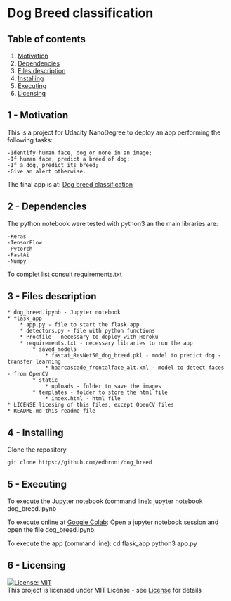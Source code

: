 # Dog Breed classification

## Table of contents
1. [Motivation](#motivation)
2. [Dependencies](#dependencies)
3. [Files description](#files)
4. [Installing](#install)
5. [Executing](#execute)
6. [Licensing](#license)


<a name="motivation"></a>
## 1 - Motivation

This is a project for Udacity NanoDegree to deploy an app performing the following
 tasks:

	-Identify human face, dog or none in an image;
	-If human face, predict a breed of dog;
	-If a dog, predict its breed;
	-Give an alert otherwise.

The final app is at: [Dog breed classification](http://frozen-plateau-36191.herokuapp.com)

<a name="dependencies"></a>
## 2 - Dependencies

The python notebook were tested with python3 an the main libraries are:<br>

	-Keras
	-TensorFlow
	-Pytorch
	-FastAi
	-Numpy

To complet list consult requirements.txt

<a name="files"></a>
## 3 - Files description

    * dog_breed.ipynb - Jupyter notebook
    * flask_app
        * app.py - file to start the flask app
        * detectors.py - file with python functions
        * Procfile - necessary to deploy with Heroku
        * requirements.txt - necessary libraries to run the app
            * saved_models
                * fastai_ResNet50_dog_breed.pkl - model to predict dog - transfer learning
                * haarcascade_frontalface_alt.xml - model to detect faces - from OpenCV
            * static
                * uploads - folder to save the images
            * templates - folder to store the html file
                * index.html - html file
    * LICENSE licesing of this files, except OpenCV files
    * README.md this readme file
        

<a name="install"></a>
## 4 - Installing

Clone the repository<br>

	git clone https://github.com/edbroni/dog_breed

<a name="execute"></a>
## 5 - Executing

To execute the Jupyter notebook (command line):
    jupyter notebook dog_breed.ipynb

To execute online at [Google Colab](colab.research.google.com): 
Open a jupyter notebook session and open the file dog_breed.ipynb.

To execute the app (command line):
    cd flask_app
    python3 app.py

<a name="license"></a>
## 6 - Licensing

[![License: MIT](https://img.shields.io/badge/License-MIT-yellow.svg)](https://opensource.org/licenses/MIT)
<br>
This project is licensed under MIT License - see [License](LICENSE) for details

